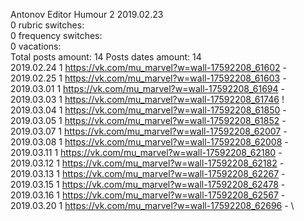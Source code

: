 Antonov	Editor Humour 2 2019.02.23\
0 rubric switches:\
0 frequency switches:\
0 vacations:\
Total posts amount: 14	Posts dates amount: 14\
2019.02.24 1 https://vk.com/mu_marvel?w=wall-17592208_61602 - \
2019.02.25 1 https://vk.com/mu_marvel?w=wall-17592208_61603 - \
2019.03.01 1 https://vk.com/mu_marvel?w=wall-17592208_61694 - \
2019.03.03 1 https://vk.com/mu_marvel?w=wall-17592208_61746 ! \
2019.03.04 1 https://vk.com/mu_marvel?w=wall-17592208_61850 - \
2019.03.05 1 https://vk.com/mu_marvel?w=wall-17592208_61852 - \
2019.03.07 1 https://vk.com/mu_marvel?w=wall-17592208_62007 - \
2019.03.08 1 https://vk.com/mu_marvel?w=wall-17592208_62008 - \
2019.03.11 1 https://vk.com/mu_marvel?w=wall-17592208_62180 - \
2019.03.12 1 https://vk.com/mu_marvel?w=wall-17592208_62182 - \
2019.03.13 1 https://vk.com/mu_marvel?w=wall-17592208_62267 - \
2019.03.15 1 https://vk.com/mu_marvel?w=wall-17592208_62478 - \
2019.03.16 1 https://vk.com/mu_marvel?w=wall-17592208_62567 - \
2019.03.20 1 https://vk.com/mu_marvel?w=wall-17592208_62696 - \
